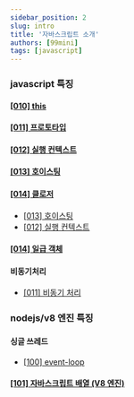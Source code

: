 ```yaml
---
sidebar_position: 2
slug: intro
title: '자바스크립트 소개'
authors: [99mini]
tags: [javascript]
---
```


<!-- index numbering rule

0.          intro
10 ~ 99.    javascript 특징
100 ~ 199.  nodejs/v8 엔진 특징
 -->

### javascript 특징

<!-- 10 ~ 99 -->

#### [[010] this](./this)

#### [[011] 프로토타입](./prototype)

#### [[012] 실행 컨텍스트](./execution-context-n-closure)

#### [[013] 호이스팅](./hoisting)

#### [[014] 클로저](./closure)

- [[013] 호이스팅](./hoisting)
- [[012] 실행 컨텍스트](./execution-context-n-closure)

#### [[014] 일급 객체](./first-class-object)

#### 비동기처리

- [[011] 비동기 처리](./asynchronous)

### nodejs/v8 엔진 특징

#### 싱글 쓰레드

- [[100] event-loop](./event-loop)

#### [[101] 자바스크립트 배열 (V8 엔진)](./javascript-array-v8)
